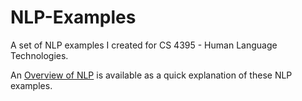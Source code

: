 # NLP-Examples
A set of NLP examples I created for CS 4395 - Human Language Technologies.

An [Overview of NLP](Overview_of_NLP.pdf) is available as a quick explanation of these NLP examples.